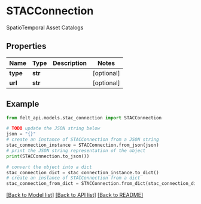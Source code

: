 # STACConnection

SpatioTemporal Asset Catalogs

## Properties

Name | Type | Description | Notes
------------ | ------------- | ------------- | -------------
**type** | **str** |  | [optional] 
**url** | **str** |  | [optional] 

## Example

```python
from felt_api.models.stac_connection import STACConnection

# TODO update the JSON string below
json = "{}"
# create an instance of STACConnection from a JSON string
stac_connection_instance = STACConnection.from_json(json)
# print the JSON string representation of the object
print(STACConnection.to_json())

# convert the object into a dict
stac_connection_dict = stac_connection_instance.to_dict()
# create an instance of STACConnection from a dict
stac_connection_from_dict = STACConnection.from_dict(stac_connection_dict)
```
[[Back to Model list]](../README.md#documentation-for-models) [[Back to API list]](../README.md#documentation-for-api-endpoints) [[Back to README]](../README.md)


